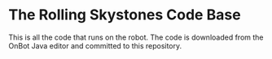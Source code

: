 # The Rolling Skystones Code Base #
This is all the code that runs on the robot. 
The code is downloaded from the OnBot Java editor and committed to this repository.
